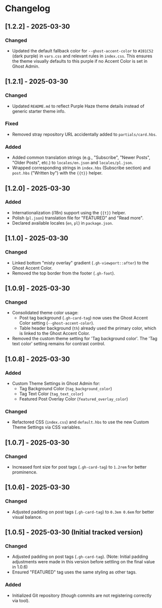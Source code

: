 # Changelog

## [1.2.2] - 2025-03-30

### Changed
- Updated the default fallback color for `--ghost-accent-color` to `#281C52` (dark purple) in `vars.css` and relevant rules in `index.css`. This ensures the theme visually defaults to this purple if no Accent Color is set in Ghost Admin.

## [1.2.1] - 2025-03-30

### Changed
- Updated `README.md` to reflect Purple Haze theme details instead of generic starter theme info.

### Fixed
- Removed stray repository URL accidentally added to `partials/card.hbs`.

### Added
- Added common translation strings (e.g., "Subscribe", "Newer Posts", "Older Posts", etc.) to `locales/en.json` and `locales/pl.json`.
- Wrapped corresponding strings in `index.hbs` (Subscribe section) and `post.hbs` ("Written by") with the `{{t}}` helper.

## [1.2.0] - 2025-03-30

### Added
- Internationalization (i18n) support using the `{{t}}` helper.
- Polish (`pl.json`) translation file for "FEATURED" and "Read more".
- Declared available locales (`en`, `pl`) in `package.json`.

## [1.1.0] - 2025-03-30

### Changed
- Linked bottom "misty overlay" gradient (`.gh-viewport::after`) to the Ghost Accent Color.
- Removed the top border from the footer (`.gh-foot`).

## [1.0.9] - 2025-03-30

### Changed
- Consolidated theme color usage:
    - Post tag background (`.gh-card-tag`) now uses the Ghost Accent Color setting (`--ghost-accent-color`).
    - Table header background (`th`) already used the primary color, which is linked to the Ghost Accent Color.
- Removed the custom theme setting for 'Tag background color'. The 'Tag text color' setting remains for contrast control.

## [1.0.8] - 2025-03-30

### Added
- Custom Theme Settings in Ghost Admin for:
    - Tag Background Color (`tag_background_color`)
    - Tag Text Color (`tag_text_color`)
    - Featured Post Overlay Color (`featured_overlay_color`)

### Changed
- Refactored CSS (`index.css`) and `default.hbs` to use the new Custom Theme Settings via CSS variables.

## [1.0.7] - 2025-03-30

### Changed
- Increased font size for post tags (`.gh-card-tag`) to `1.2rem` for better prominence.

## [1.0.6] - 2025-03-30

### Changed
- Adjusted padding on post tags (`.gh-card-tag`) to `0.3em 0.6em` for better visual balance.

## [1.0.5] - 2025-03-30 (Initial tracked version)

### Changed
- Adjusted padding on post tags (`.gh-card-tag`). (Note: Initial padding adjustments were made in this version before settling on the final value in 1.0.6)
- Ensured "FEATURED" tag uses the same styling as other tags.

### Added
- Initialized Git repository (though commits are not registering correctly via tool).
